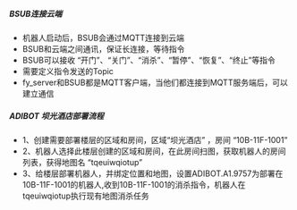 ##### BSUB连接云端
* 机器人启动后，BSUB会通过MQTT连接到云端
* BSUB和云端之间通讯，保证长连接，等待指令
* BSUB可以接收 “开门”、“关门”、“消杀”、“暂停”、“恢复”、“终止”等指令
* 需要定义指令发送的Topic
* fy_server和BSUB都是MQTT客户端，当他们都连接到MQTT服务端后，可以建立通信


##### ADIBOT 坝光酒店部署流程
* 1、创建需要部署楼层的区域和房间，区域“坝光酒店” ，房间 “10B-11F-1001”
* 2、机器人选择此楼层创建的区域和房间，在此房间扫图，获取机器人的房间列表，获得地图名 “tqeuiwqiotup”
* 3、给楼层部署机器人，并绑定位置和地图，设置ADIBOT.A1.9757为部署在10B-11F-1001的机器人,收到10B-11F-1001的消杀指令，机器人在tqeuiwqiotup执行现有地图消杀任务